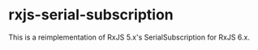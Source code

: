 # rxjs-serial-subscription

This is a reimplementation of RxJS 5.x's SerialSubscription for RxJS 6.x.
